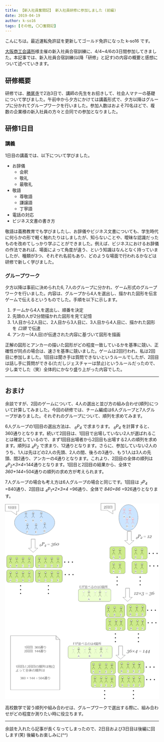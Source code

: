 ```yaml
---
title: 【新入社員奮闘記】 新入社員研修に参加しました (前編)
date: 2019-04-19
author: k-so16
tags: [その他, 〇〇奮闘記]
---
```


こんにちは。最近運転免許証を更新してゴールド免許になった k-so16 です。

[大阪商工会議所](http://www.osaka.cci.or.jp/)様主催の新入社員合宿訓練に、4/4~4/6の3日間参加してきました。本記事では、新入社員合宿訓練(以降「研修」と記す)の内容の概要と感想について述べていきます。

## 研修概要
研修では、[勝尾寺](http://www.katsuo-ji-temple.or.jp/)で2泊3日で、講師の先生をお招きして、社会人マナーの基礎について学びました。午前中から夕方にかけては講義形式で、夕方以降はグループに分かれてグループワークを行いました。参加人数はおよそ70名ほどで、複数の企業様の新入社員の方々と合同での参加となりました。

## 研修1日目
### 講義
1日目の講義では、以下について学びました。

- お辞儀
  - 会釈
  - 敬礼
  - 最敬礼
- 敬語
  - 尊敬語
  - 謙譲語
  - 丁寧語
- 電話の対応
- ビジネス文書の書き方

敬語は義務教育でも学びましたし、お辞儀やビジネス文書についても、学生時代に何らかの形で軽く触れたりはしましたが、知らないことや、曖昧な認識だったものを改めてしっかり学ぶことができました。例えば、ビジネスにおけるお辞儀の作法であれば、場面によって角度が違う、という知識はなんとなく持っていましたが、種類が3つ、それぞれ名前もあり、どのような場面で行われるかなどは研修で新しく学びました。

### グループワーク
夕方以降は事前に決められた6, 7人のグループに分かれ、ゲーム形式のグループワークを行いました。内容は、グループから4人を選出し、描かれた図形を伝言ゲームで伝えるというものでした。手順を以下に示します。

1. チームから4人を選出し、順番を決定
1. 先頭の人が2分間描かれた図形を見て記憶
1. 1人目から2人目に、2人目から3人目に、3人目から4人目に、描かれた図形を *口頭* で伝達
1. アンカー(4人目)が伝達された内容に基づいて図形を描画

正解の図形とアンカーの描いた図形がどの程度一致しているかを基準に競い、正確性が同点の場合は、速さを基準に競いました。ゲームは2回行われ、私は2回目に参加しました。1回目は聞き手は質問できないというルールでしたが、2回目は話し手に質問ができる(ただしジェスチャーは禁止)というルールだったので、少し楽でした（笑）全体的にかなり盛り上がった内容でした。

---

## おまけ
余談ですが、2回のゲームについて、4人の選出と並び方の組み合わせ(順列)について計算してみました。今回の研修では、チーム編成は6人グループと7人グループがありました。それぞれのグループについて、順列を求めてみます。

6人グループの1回目の選出方法は、 *<sub>6</sub>P<sub>4</sub>* で求まります。 *<sub>6</sub>P<sub>4</sub>* を計算すると、360通りとなります。続いて2回目は、1回目で出場していない2人が選ばれることは確定しているので、まず1回目出場者から2回目も出場する2人の順列を求めます。順列は *<sub>4</sub>P<sub>2</sub>* で求まり、12通りとなります。さらに、参加していない2人のうち、1人は先ほどの2人の先頭、2人の間、後ろの3通り、もう1人は3人の先頭、間2通り、アンカーの4通りとなります。これより、2回目の全体の順列は *<sub>4</sub>P<sub>2</sub>×3×4*=144通りとなります。1回目と2回目の結果から、全体で*360+144*=504通りの順列の求め方が考えられます。

7人グループの場合も考え方は6人グループの場合と同じです。1回目は *<sub>7</sub>P<sub>4</sub>* =840通り、2回目は *<sub>4</sub>P<sub>1</sub>×2×3×4* =96通り、全体で *840+86* =926通りとなります。

![](images/new-employee-training-2019-prequel-1.png)

高校数学で習う順列や組み合わせは、グループワークで選出する際に、組み合わせがどの程度か測りたい時に役立ちます。

---

余談を入れたら記事が長くなってしまったので、2日目および3日目は後編に回します(笑) 後編もお楽しみに(^^)
